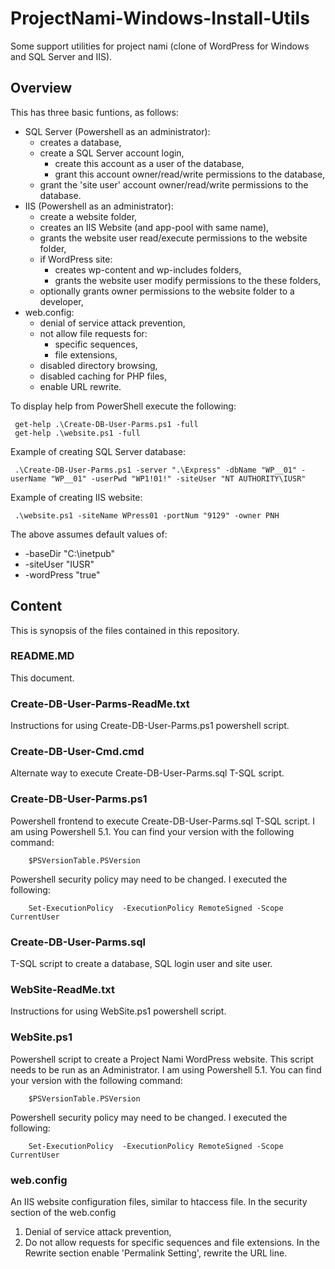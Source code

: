 # ProjectNami-Windows-Install-Utils
Some support utilities for project nami (clone of WordPress for Windows and SQL Server and IIS).


## Overview
This has three basic funtions, as follows:
- SQL Server (Powershell as an administrator):
  - creates a database,
  - create a SQL Server account login,
    - create this account as a user of the database,
    - grant this account owner/read/write permissions to the database,
  - grant the 'site user' account owner/read/write permissions to the database.
- IIS (Powershell as an administrator):
  - create a website folder,
  - creates an IIS Website (and app-pool with same name),
  - grants the website user read/execute permissions to the website folder,
  - if WordPress site:
    - creates wp-content and wp-includes folders,
    - grants the website user modify permissions to the these folders,
  - optionally grants owner permissions to the website folder to a developer,
- web.config:
  - denial of service attack prevention,
  - not allow file requests for:
    - specific sequences,
    - file extensions,
  - disabled directory browsing,
  - disabled caching for PHP files,
  - enable URL rewrite.

To display help from PowerShell execute the following:
```
 get-help .\Create-DB-User-Parms.ps1 -full
 get-help .\website.ps1 -full
```

Example of creating SQL Server database:
```
 .\Create-DB-User-Parms.ps1 -server ".\Express" -dbName "WP__01" -userName "WP__01" -userPwd "WP1!01!" -siteUser "NT AUTHORITY\IUSR"
```

Example of creating IIS website:
```
 .\website.ps1 -siteName WPress01 -portNum "9129" -owner PNH
```
The above assumes default values of:
- -baseDir "C:\inetpub\"
- -siteUser "IUSR"
- -wordPress "true"

## Content
This is synopsis of the files contained in this repository.

### README.MD
This document.

### Create-DB-User-Parms-ReadMe.txt
Instructions for using Create-DB-User-Parms.ps1 powershell script.

### Create-DB-User-Cmd.cmd
Alternate way to execute Create-DB-User-Parms.sql T-SQL script.

### Create-DB-User-Parms.ps1
Powershell frontend to execute Create-DB-User-Parms.sql T-SQL script.
I am using Powershell 5.1.  You can find your version with the following command:
```
	$PSVersionTable.PSVersion
```
Powershell security policy may need to be changed.  I executed the following:
```
	Set-ExecutionPolicy  -ExecutionPolicy RemoteSigned -Scope CurrentUser
```

### Create-DB-User-Parms.sql
T-SQL script to create a database, SQL login user and site user.

### WebSite-ReadMe.txt
Instructions for using WebSite.ps1 powershell script.

### WebSite.ps1
Powershell script to create a Project Nami WordPress website.
This script needs to be run as an Administrator.
I am using Powershell 5.1.  You can find your version with the following command:
```
	$PSVersionTable.PSVersion
```
Powershell security policy may need to be changed.  I executed the following:
```
	Set-ExecutionPolicy  -ExecutionPolicy RemoteSigned -Scope CurrentUser
```

### web.config
An IIS website configuration files, similar to htaccess file.
In the security section of the web.config
1. Denial of service attack prevention,
2. Do not allow requests for specific sequences and file extensions.
In the Rewrite section enable 'Permalink Setting', rewrite the URL line.
